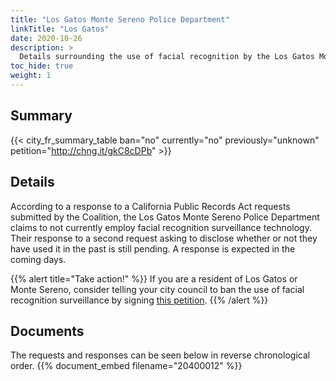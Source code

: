 ```yaml
---
title: "Los Gatos Monte Sereno Police Department"
linkTitle: "Los Gatos"
date: 2020-10-26
description: >
  Details surrounding the use of facial recognition by the Los Gatos Monte Sereno Police Department.
toc_hide: true
weight: 1
---
```


## Summary
{{< city_fr_summary_table ban="no" currently="no" previously="unknown" petition="http://chng.it/gkC8cDPb" >}}

## Details
According to a response to a California Public Records Act requests submitted by the Coalition, the Los Gatos Monte Sereno Police Department claims to not currently employ facial recognition surveillance technology. Their response to a second request asking to disclose whether or not they have used it in the past is still pending. A response is expected in the coming days.

{{% alert title="Take action!" %}}
If you are a resident of Los Gatos or Monte Sereno, consider telling your city council to ban the use of facial recognition surveillance by signing [this petition](http://chng.it/gkC8cDPb).
{{% /alert %}}

## Documents
The requests and responses can be seen below in reverse chronological order.
{{% document_embed filename="20400012" %}}
